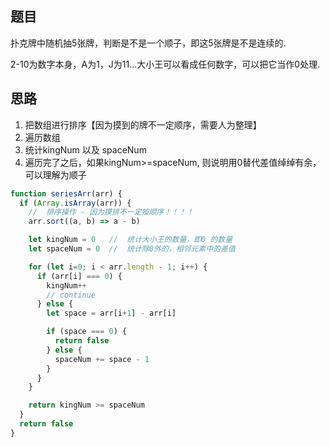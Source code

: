 ## 题目

扑克牌中随机抽5张牌，判断是不是一个顺子，即这5张牌是不是连续的. 

2-10为数字本身，A为1，J为11...大小王可以看成任何数字，可以把它当作0处理. 

## 思路

1. 把数组进行排序【因为摸到的牌不一定顺序，需要人为整理】
2. 遍历数组
3. 统计kingNum 以及 spaceNum
4. 遍历完了之后，如果kingNum>=spaceNum, 则说明用0替代差值绰绰有余，可以理解为顺子

```js
function seriesArr(arr) {
  if (Array.isArray(arr)) {
    //  排序操作 - 因为摸排不一定按顺序！！！！
    arr.sort((a, b) => a - b)

    let kingNum = 0   //  统计大小王的数量，即0 的数量
    let spaceNum = 0  //  统计除0外的，相邻元素中的差值

    for (let i=0; i < arr.length - 1; i++) {
      if (arr[i] === 0) {
        kingNum++
        // continue
      } else {
        let space = arr[i+1] - arr[i]

        if (space === 0) {
          return false
        } else {
          spaceNum += space - 1
        }
      }
    }

    return kingNum >= spaceNum
  }
  return false
}

```